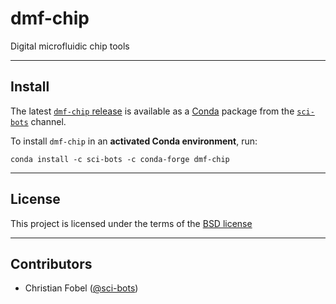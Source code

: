 # dmf-chip #

Digital microfluidic chip tools

-------------------------------------------------------------------------------

Install
-------

The latest [`dmf-chip` release][1] is available as a
[Conda][2] package from the [`sci-bots`][2] channel.

To install `dmf-chip` in an **activated Conda environment**, run:

    conda install -c sci-bots -c conda-forge dmf-chip

-------------------------------------------------------------------------------

License
-------

This project is licensed under the terms of the [BSD license](/LICENSE.md)

-------------------------------------------------------------------------------

Contributors
------------

 - Christian Fobel ([@sci-bots](https://github.com/sci-bots))


[1]: https://github.com/sci-bots/dmf-chip
[2]: https://anaconda.org/sci-bots/dmf-chip
